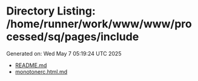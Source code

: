 # Directory Listing: /home/runner/work/www/www/processed/sq/pages/include
Generated on: Wed May  7 05:19:24 UTC 2025

- [README.md](README.md)
- [monotonerc.html.md](monotonerc.html.md)
